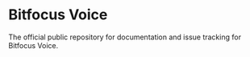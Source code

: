 # Bitfocus Voice

The official public repository for documentation and issue tracking for Bitfocus Voice.
